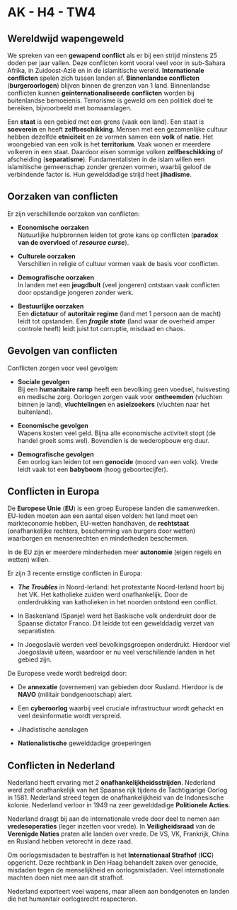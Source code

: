 # AK - H4 - TW4

## Wereldwijd wapengeweld

We spreken van een **gewapend conflict** als er bij een strijd minstens 25 doden per jaar vallen. Deze conflicten komt vooral veel voor in sub-Sahara Afrika, in Zuidoost-Azië en in de islamitische wereld. **Internationale conflicten** spelen zich tussen landen af. **Binnenlandse conflicten** (**burgeroorlogen**) blijven binnen de grenzen van 1 land. Binnenlandse conflicten kunnen **geïnternationaliseerde conflicten** worden bij buitenlandse bemoeienis. Terrorisme is geweld om een politiek doel te bereiken, bijvoorbeeld met bomaanslagen.

Een **staat** is een gebied met een grens (vaak een land). Een staat is **soeverein** en heeft **zelfbeschikking**. Mensen met een gezamenlijke cultuur hebben dezelfde **etniciteit** en ze vormen samen een **volk** of **natie**. Het woongebied van een volk is het **territorium**. Vaak wonen er meerdere volkeren in een staat. Daardoor eisen sommige volken **zelfbeschikking** of afscheiding (**separatisme**). Fundamentalisten in de islam willen een islamitische gemeenschap zonder grenzen vormen, waarbij geloof de verbindende factor is. Hun gewelddadige strijd heet **jihadisme**.

## Oorzaken van conflicten

Er zijn verschillende oorzaken van conflicten:

- **Economische** **oorzaken**  
  Natuurlijke hulpbronnen leiden tot grote kans op conflicten (**paradox van de overvloed** of ***resource curse***).

- **Culturele oorzaken**  
  Verschillen in religie of cultuur vormen vaak de basis voor conflicten.

- **Demografische oorzaken**  
  In landen met een **jeugdbult** (veel jongeren) ontstaan vaak conflicten door opstandige jongeren zonder werk.

- **Bestuurlijke oorzaken**  
  Een **dictatuur** of **autoritair regime** (land met 1 persoon aan de macht) leidt tot opstanden. Een ***fragile state*** (land waar de overheid amper controle heeft) leidt juist tot corruptie, misdaad en chaos.

## Gevolgen van conflicten

Conflicten zorgen voor veel gevolgen:

- **Sociale gevolgen**  
  Bij een **humanitaire ramp** heeft een bevolking geen voedsel, huisvesting en medische zorg. Oorlogen zorgen vaak voor **ontheemden** (vluchten binnen je land), **vluchtelingen** en **asielzoekers** (vluchten naar het buitenland).

- **Economische gevolgen**  
  Wapens kosten veel geld. Bijna alle economische activiteit stopt (de handel groeit soms wel). Bovendien is de wederopbouw erg duur.

- **Demografische gevolgen**  
  Een oorlog kan leiden tot een **genocide** (moord van een volk). Vrede leidt vaak tot een **babyboom** (hoog geboortecijfer).

## Conflicten in Europa

De **Europese Unie** (**EU**) is een groep Europese landen die samenwerken. EU-leden moeten aan een aantal eisen volden: het land moet een markteconomie hebben, EU-wetten handhaven, de **rechtstaat** (onafhankelijke rechters, bescherming van burgers door wetten) waarborgen en mensenrechten en minderheden beschermen.

In de EU zijn er meerdere minderheden meer **autonomie** (eigen regels en wetten) willen.

Er zijn 3 recente ernstige conflicten in Europa:

- ***The Troubles*** in Noord-Ierland: het protestante Noord-Ierland hoort bij het VK. Het katholieke zuiden werd onafhankelijk. Door de onderdrukking van katholieken in het noorden ontstond een conflict.

- In Baskenland (Spanje) werd het Baskische volk onderdrukt door de Spaanse dictator Franco. Dit leidde tot een gewelddadig verzet van separatisten.

- In Joegoslavië werden veel bevolkingsgroepen onderdrukt. Hierdoor viel Joegoslavië uiteen, waardoor er nu veel verschillende landen in het gebied zijn.

De Europese vrede wordt bedreigd door:

- De **annexatie** (overnemen) van gebieden door Rusland. Hierdoor is de **NAVO** (militair bondgenootschap) alert.

- Een **cyberoorlog** waarbij veel cruciale infrastructuur wordt gehackt en veel desinformatie wordt verspreid.

- Jihadistische aanslagen

- **Nationalistische** gewelddadige groeperingen

## Conflicten in Nederland

Nederland heeft ervaring met 2 **onafhankelijkheidsstrijden**. Nederland werd zelf onafhankelijk van het Spaanse rijk tijdens de Tachtigjarige Oorlog in 1581. Nederland streed tegen de onafhankelijkheid van de Indonesische kolonie. Nederland verloor in 1949 na zeer gewelddadige **Politionele Acties**.

Nederland draagt bij aan de internationale vrede door deel te nemen aan **vredesoperaties** (leger inzetten voor vrede). In **Veiligheidsraad** van de **Verenigde Naties** praten alle landen over vrede. De VS, VK, Frankrijk, China en Rusland hebben vetorecht in deze raad.

Om oorlogsmisdaden te bestraffen is het **Internationaal Strafhof** (**ICC**) opgericht. Deze rechtbank in Den Haag behandelt zaken over genocide, misdaden tegen de menselijkheid en oorlogsmisdaden. Veel internationale machten doen niet mee aan dit strafhof.

Nederland exporteert veel wapens, maar alleen aan bondgenoten en landen die het humanitair oorlogsrecht respecteren.
